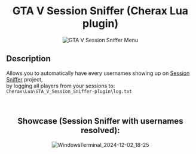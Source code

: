 <div align="center">

# GTA V Session Sniffer (Cherax Lua plugin)

![GTA V Session Sniffer Menu](https://github.com/user-attachments/assets/7e9286f2-1f85-4da9-b800-c996b6763ec8)

</div>

## Description

Allows you to automatically have every usernames showing up on [Session Sniffer](https://github.com/BUZZARDGTA/GTA-V-Session-Sniffer) project,<br>
by logging all players from your sessions to:
`Cherax\Lua\GTA_V_Session_Sniffer-plugin\log.txt`

<div align="center">

<br>

## Showcase (Session Sniffer with usernames resolved):

![WindowsTerminal_2024-12-02_18-25](https://github.com/user-attachments/assets/ff855c9b-cbad-4381-b826-4ef2fe7560ba)

</div>
